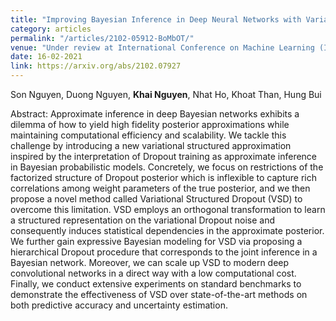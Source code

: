 ```yaml
---
title: "Improving Bayesian Inference in Deep Neural Networks with Variational Structured Dropout"
category: articles
permalink: "/articles/2102-05912-BoMbOT/"
venue: "Under review at International Conference on Machine Learning (ICML) 2021"
date: 16-02-2021
link: https://arxiv.org/abs/2102.07927
---
```


[comment]: <> (<a href="https://arxiv.org/abs/2002.07367">Arxiv</a>.)
Son Nguyen, Duong Nguyen, <b>Khai Nguyen</b>, Nhat Ho, Khoat Than, Hung Bui

Abstract: Approximate inference in deep Bayesian networks exhibits a dilemma of how to yield high fidelity posterior approximations while maintaining computational efficiency and scalability. We tackle this challenge by introducing a new variational structured approximation inspired by the interpretation of Dropout training as approximate inference in Bayesian probabilistic models. Concretely, we focus on restrictions of the factorized structure of Dropout posterior which is inflexible to capture rich correlations among weight parameters of the true posterior, and we then propose a novel method called Variational Structured Dropout (VSD) to overcome this limitation. VSD employs an orthogonal transformation to learn a structured representation on the variational Dropout noise and consequently induces statistical dependencies in the approximate posterior. We further gain expressive Bayesian modeling for VSD via proposing a hierarchical Dropout procedure that corresponds to the joint inference in a Bayesian network. Moreover, we can scale up VSD to modern deep convolutional networks in a direct way with a low computational cost. Finally, we conduct extensive experiments on standard benchmarks to demonstrate the effectiveness of VSD over state-of-the-art methods on both predictive accuracy and uncertainty estimation.
